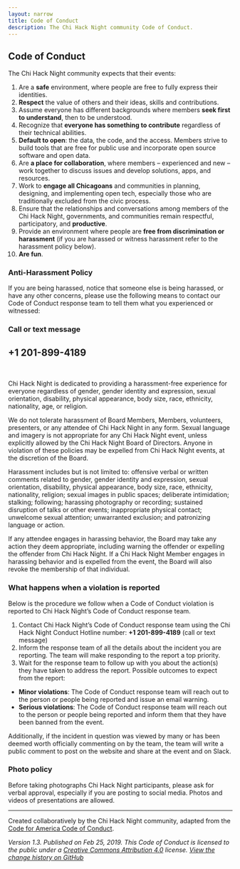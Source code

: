 ```yaml
---
layout: narrow
title: Code of Conduct
description: The Chi Hack Night community Code of Conduct.
---
```

        
## Code of Conduct

The Chi Hack Night community expects that their events:

1. Are a **safe** environment, where people are free to fully express their identities.
1. **Respect** the value of others and their ideas, skills and contributions. 
1. Assume everyone has different backgrounds where members **seek first to understand**, then to be understood. 
1. Recognize that **everyone has something to contribute** regardless of their technical abilities. 
1. **Default to open**: the data, the code, and the access. Members strive to build tools that are free for public use and incorporate open source software and open data. 
1. Are **a place for collaboration**, where members – experienced and new – work together to discuss issues and develop solutions, apps, and resources. 
1. Work to **engage all Chicagoans** and communities in planning, designing, and implementing open tech, especially those who are traditionally excluded from the civic process.
1. Ensure that the relationships and conversations among members of the Chi Hack Night, governments, and communities remain respectful, participatory, and **productive**.
1. Provide an environment where people are **free from discrimination or harassment** (if you are harassed or witness harassment refer to the harassment policy below).
1. **Are fun**.

### Anti-Harassment Policy
If you are being harassed, notice that someone else is being harassed, or have any other concerns, please use the following means to contact our Code of Conduct response team to tell them what you experienced or witnessed:

<h3 class='text-center'>Call or text message</h3>
<h2 class='text-center'>+1 201-899-4189</h2>
<br />
 
Chi Hack Night is dedicated to providing a harassment-free experience for everyone regardless of gender, gender identity and expression, sexual orientation, disability, physical appearance, body size, race, ethnicity, nationality, age, or religion.

We do not tolerate harassment of Board Members, Members, volunteers, presenters, or any attendee of Chi Hack Night in any form. Sexual language and imagery is not appropriate for any Chi Hack Night event, unless explicitly allowed by the Chi Hack Night Board of Directors. Anyone in violation of these policies may be expelled from Chi Hack Night events, at the discretion of the Board.

Harassment includes but is not limited to: offensive verbal or written comments related to gender, gender identity and expression, sexual orientation, disability, physical appearance, body size, race, ethnicity, nationality, religion; sexual images in public spaces; deliberate intimidation; stalking; following; harassing photography or recording; sustained disruption of talks or other events; inappropriate physical contact; unwelcome sexual attention; unwarranted exclusion; and patronizing language or action.

If any attendee engages in harassing behavior, the Board may take any action they deem appropriate, including warning the offender or expelling the offender from Chi Hack Night.
If a Chi Hack Night Member engages in harassing behavior and is expelled from the event, the Board will also revoke the membership of that individual.

### What happens when a violation is reported
Below is the procedure we follow when a Code of Conduct violation is reported to Chi Hack Night’s Code of Conduct response team. 

1. Contact Chi Hack Night’s Code of Conduct response team using the Chi Hack Night Conduct Hotline number: **+1 201-899-4189** (call or text message)
2. Inform the response team of all the details about the incident you are reporting. The team will make responding to the report a top priority.
3. Wait for the response team to follow up with you about the action(s) they have taken to address the report. Possible outcomes to expect from the report: 
  * **Minor violations**: The Code of Conduct response team will reach out to the person or people being reported and issue an email warning.
  * **Serious violations**: The Code of Conduct response team will reach out to the person or people being reported and inform them that they have been banned from the event.

Additionally, if the incident in question was viewed by many or has been deemed worth officially commenting on by the team, the team will write a public comment to post on the website and share at the event and on Slack.

### Photo policy

Before taking photographs Chi Hack Night participants, please ask for verbal approval, especially if you are posting to social media. Photos and videos of presentations are allowed.


---

Created collaboratively by the Chi Hack Night community, adapted from the [Code for America Code of Conduct](https://github.com/codeforamerica/codeofconduct).

*Version 1.3. Published on Feb 25, 2019. This Code of Conduct is licensed to the public under a [Creative Commons Attribution 4.0](https://creativecommons.org/licenses/by/4.0/) license. [View the change history on GitHub](https://github.com/chihacknight/chihacknight.org/commits/master/code-of-conduct.md)*